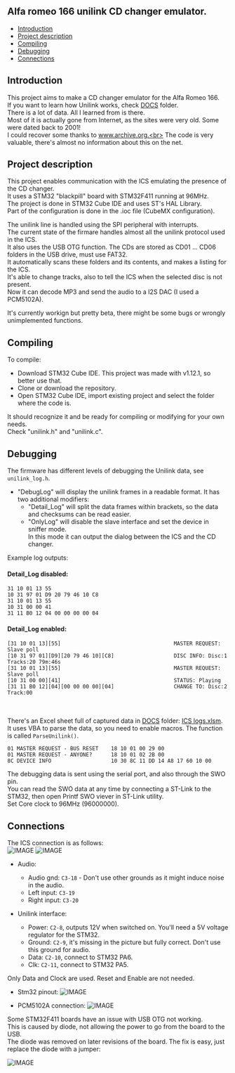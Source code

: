 ## Alfa romeo 166 unilink CD changer emulator.

<!-- MarkdownTOC -->

* [Introduction](#intro)
* [Project description](#description)
* [Compiling](#compiling)
* [Debugging](#debugging)
* [Connections](#connections)

<!-- /MarkdownTOC -->

<a id="intro"></a>
## Introduction
This project aims to make a CD changer emulator for the Alfa Romeo 166.<br>
If you want to learn how Unilink works, check [DOCS](/DOCS) folder.<br>
There is a lot of data. All I learned from is there.<br>
Most of it is actually gone from Internet, as the sites were very old. Some were dated back to 2001!<br>
I could recover some thanks to www.archive.org.<br>
The code is very valuable, there's almost no information about this on the net.<br>

<a id="description"></a>
## Project description
This project enables communication with the ICS emulating the presence of the CD changer.<br>
It uses a STM32 "blackpill" board with STM32F411 running at 96MHz.<br>
The project is done in STM32 Cube IDE and uses ST's HAL Library.<br>
Part of the configuration is done in the .ioc file (CubeMX configuration).<br>

The unilink line is handled using the SPI peripheral with interrupts.<br> 
The current state of the firmare handles almost all the unilink protocol used in the ICS.<br>
It also uses the USB OTG function. The CDs are stored as CD01 ... CD06 folders in the USB drive, must use FAT32.<br>
It automatically scans these folders and its contents, and makes a listing for the ICS.<br>
It's able to change tracks, also to tell the ICS when the selected disc is not present.<br>
Now it can decode MP3 and send the audio to a I2S DAC (I used a PCM5102A).<br>

It's currently workign but pretty beta, there might be some bugs or wrongly unimplemented functions.<br> 

<a id="compiling"></a>
## Compiling

To compile:<br>
- Download STM32 Cube IDE. This project was made with v1.12.1, so better use that.
- Clone or download the repository.
- Open STM32 Cube IDE, import existing project and select the folder where the code is.

It should recognize it and be ready for compiling or modifying for your own needs.<br>
Check "unilink.h" and "unilink.c". 
  
 
  
<a id="debugging"></a>
## Debugging

The firmware has different levels of debugging the Unilink data, see `unilink_log.h`.<br>
- "DebugLog" will display the unilink frames in a readable format. It has two additional modifiers:
  - "Detail_Log" will split the data frames within brackets, so the data and checksums can be read easier.
  - "OnlyLog" will disable the slave interface and set the device in sniffer mode.<br>
  In this mode it can output the dialog between the ICS and the CD changer.
  
 Example log outputs:<br>
 
####  Detail_Log disabled: 
    31 10 01 13 55
    10 31 97 01 D9 20 79 46 10 C8
    31 10 01 13 55
    10 31 00 00 41
    31 11 B0 12 04 00 00 00 00 04  
    
####  Detail_Log enabled: 
    [31 10 01 13][55]                                    MASTER REQUEST: Slave poll
    [10 31 97 01][D9][20 79 46 10][C8]                   DISC INFO: Disc:1 Tracks:20 79m:46s
    [31 10 01 13][55]                                    MASTER REQUEST: Slave poll
    [10 31 00 00][41]                                    STATUS: Playing
    [31 11 B0 12][04][00 00 00 00][04]                   CHANGE TO: Disc:2 Track:00 
    
<br><br>
There's an Excel sheet full of captured data in [DOCS](/DOCS) folder: [ICS logs.xlsm](/DOCS/ICS%20logs.xlsm).<br>
It uses VBA to parse the data, so you need to enable macros. The function is called `ParseUnilink()`.<br>
  
    01 MASTER REQUEST - BUS RESET    18 10 01 00 29 00
    01 MASTER REQUEST - ANYONE?      18 10 01 02 2B 00
    8C DEVICE INFO                   10 30 8C 11 DD 14 A8 17 60 10 00


The debugging data is sent using the serial port, and also through the SWO pin.<br>
You can read the SWO data at any time by connecting a ST-Link to the STM32, then open Printf SWO viever in ST-Link utility.<br>
Set Core clock to 96MHz (96000000).<br>
 
<a id="connections"></a>
## Connections

The ICS connection is as follows:<br>
![IMAGE](/DOCS/ICS_pinout.jpg)
![IMAGE](/DOCS/ICS_pinout2.jpg)
  
  - Audio:
    - Audio gnd: `C3-18` - Don't use other grounds as it might induce noise in the audio.
    - Left input: `C3-19`
    - Right input: `C3-20`
    
  - Unilink interface:
    - Power: `C2-8`, outputs 12V when switched on. You'll need a 5V voltage regulator for the STM32.
    - Ground: `C2-9`, it's  missing in the picture but fully correct. Don't use this ground for audio.
    - Data: `C2-10`, connect to STM32 PA6.
    - Clk: `C2-11`, connect to STM32 PA5.
    
Only Data and Clock are used. Reset and Enable are not needed.


  - Stm32 pinout:
  ![IMAGE](/DOCS/stm32_pinout.png)


  - PCM5102A connection:
  ![IMAGE](/DOCS/PCM5102A.jpg)

Some STM32F411 boards have an issue with USB OTG not working.<br>
This is caused by diode, not allowing the power to go from the board to the USB.<br>
The diode was removed on later revisions of the board. The fix is easy, just replace the diode with a jumper:

![IMAGE](/DOCS/411_OTGFIX.jpg)
